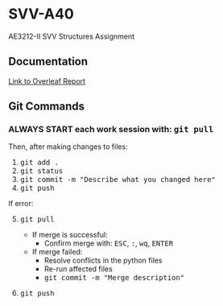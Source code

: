 # SVV-A40
AE3212-II SVV Structures Assignment

## Documentation
[Link to Overleaf Report](https://www.overleaf.com/3452777477dfwwxzvxjxpx)

## Git Commands

### ALWAYS START each work session with: <kbd>git pull</kbd>

Then, after making changes to files:

1) <kbd>git add .</kbd>
2) <kbd>git status</kbd>
3) <kbd>git commit -m "Describe what you changed here"</kbd>
4) <kbd>git push</kbd>

If error:

5) <kbd>git pull</kbd>
    * If merge is successful: 
        - Confirm merge with: <kbd>ESC</kbd>, <kbd>:</kbd>, <kbd>wq</kbd>, <kbd>ENTER</kbd>
    * If merge failed: 
        - Resolve conflicts in the python files
        - Re-run affected files
        - <kbd>git commit -m "Merge description"</kbd>

6) <kbd>git push</kbd>